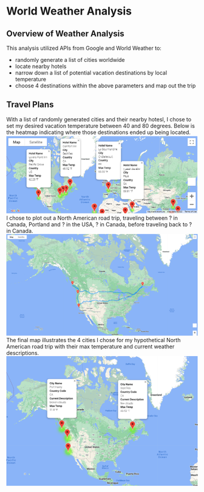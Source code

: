 # World Weather Analysis #

## Overview of Weather Analysis ##
This analysis utilized APIs from Google and World Weather to:
  * randomly generate a list of cities worldwide
  * locate nearby hotels
  * narrow down a list of potential vacation destinations by local temperature
  * choose 4 destinations within the above parameters and map out the trip

## Travel Plans ##
With a list of randomly generated cities and their nearby hotesl, I chose to set my desired vacation temperature between 40 and 80 degrees. Below is the heatmap indicating where those destinations ended up being located.
![40to60](https://github.com/TRACIE-F/world_weather_analysis/blob/main/Vacation_Search/WeatherPy_Vacation_Map.png)
I chose to plot out a North American road trip, traveling between ? in Canada, Portland and ? in the USA, ? in Canada, before traveling back to ? in Canada.
![NARoute](https://github.com/TRACIE-F/world_weather_analysis/blob/main/Vacation_Itinerary/WeatherPy_travel_map.png)
The final map illustrates the 4 cities I chose for my hypothetical North American road trip with their max temperature and current weather descriptions.
![NA4Markers](https://github.com/TRACIE-F/world_weather_analysis/blob/main/Vacation_Itinerary/WeatherPy_travel_map_markers.png)

